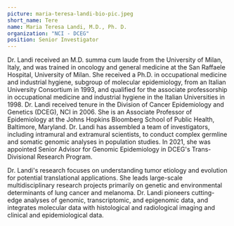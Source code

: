 ```yaml
---
picture: maria-teresa-landi-bio-pic.jpeg
short_name: Tere
name: Maria Teresa Landi, M.D., Ph. D.
organization: "NCI - DCEG"
position: Senior Investigator
---
```


Dr. Landi received an M.D. summa cum laude from the University of Milan, Italy, and was trained in oncology and general medicine at the San Raffaele Hospital, University of Milan. She received a Ph.D. in occupational medicine and industrial hygiene, subgroup of molecular epidemiology, from an Italian University Consortium in 1993, and qualified for the associate professorship in occupational medicine and industrial hygiene in the Italian Universities in 1998. Dr. Landi received tenure in the Division of Cancer Epidemiology and Genetics (DCEG), NCI in 2006. She is an Associate Professor of Epidemiology at the Johns Hopkins Bloomberg School of Public Health, Baltimore, Maryland. Dr. Landi has assembled a team of investigators, including intramural and extramural scientists, to conduct complex germline and somatic genomic analyses in population studies. In 2021, she was appointed Senior Advisor for Genomic Epidemiology in DCEG's Trans-Divisional Research Program.

Dr. Landi's research focuses on understanding tumor etiology and evolution for potential translational applications. She leads large-scale multidisciplinary research projects primarily on genetic and environmental determinants of lung cancer and melanoma. Dr. Landi pioneers cutting-edge analyses of genomic, transcriptomic, and epigenomic data, and integrates molecular data with histological and radiological imaging and clinical and epidemiological data.